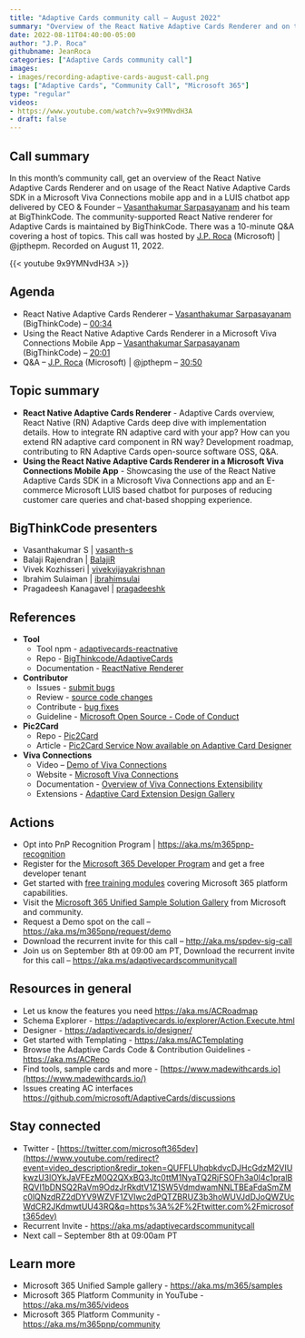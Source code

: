 ```yaml
---
title: "Adaptive Cards community call – August 2022"
summary: "Overview of the React Native Adaptive Cards Renderer and on the usage of the React Native adaptive card SDK in a Microsoft Viva Connections mobile app and in a LUIS chatbot app delivered by the maintainers at BigThinkCode."
date: 2022-08-11T04:40:00-05:00
author: "J.P. Roca"
githubname: JeanRoca
categories: ["Adaptive Cards community call"]
images:
- images/recording-adaptive-cards-august-call.png
tags: ["Adaptive Cards", "Community Call", "Microsoft 365"]
type: "regular"
videos:
- https://www.youtube.com/watch?v=9x9YMNvdH3A
- draft: false
---
```


## Call summary

In this month’s community call, get an overview of the React Native Adaptive Cards Renderer and on usage of the React Native Adaptive Cards SDK in a Microsoft Viva Connections mobile app and in a LUIS chatbot app delivered by CEO & Founder – [Vasanthakumar Sarpasayanam](https://in.linkedin.com/in/vasanthakumar-sarpasayanam) and his team at BigThinkCode. The community-supported React Native renderer for Adaptive Cards is maintained by BigThinkCode. There was a 10-minute Q&A covering a host of topics. This call was hosted by [J.P. Roca](http://twitter.com/jpthepm) (Microsoft) \| @jpthepm. Recorded on August 11, 2022.

{{< youtube 9x9YMNvdH3A >}}

## Agenda

* React Native Adaptive Cards Renderer – [Vasanthakumar Sarpasayanam](https://in.linkedin.com/in/vasanthakumar-sarpasayanam) (BigThinkCode) – [00:34](https://youtu.be/9x9YMNvdH3A?t=34)
* Using the React Native Adaptive Cards Renderer in a Microsoft Viva Connections Mobile App – [Vasanthakumar Sarpasayanam](https://in.linkedin.com/in/vasanthakumar-sarpasayanam) (BigThinkCode) – [20:01](https://youtu.be/9x9YMNvdH3A?t=1201)
* Q&A – [J.P. Roca](http://twitter.com/jpthepm) (Microsoft) \| @jpthepm – [30:50](https://youtu.be/9x9YMNvdH3A?t=1850)

## Topic summary

* **React Native Adaptive Cards Renderer** - Adaptive Cards overview, React Native (RN) Adaptive Cards deep dive with implementation details.  How to integrate RN adaptive card with your app?  How can you extend RN adaptive card component in RN way?  Development roadmap, contributing to RN Adaptive Cards open-source software OSS, Q&A.
* **Using the React Native Adaptive Cards Renderer in a Microsoft Viva Connections Mobile App** -
Showcasing the use of the React Native Adaptive Cards SDK in a Microsoft Viva Connections app and an E-commerce Microsoft LUIS based chatbot for purposes of reducing customer care queries and chat-based shopping experience.

## BigThinkCode presenters

* Vasanthakumar S \| [vasanth-s](https://github.com/vasanth-s)
* Balaji Rajendran \| [BalajiR](https://github.com/BalajiR)
* Vivek Kozhisseri \| [vivekvijayakrishnan](https://github.com/vivekvijayakrishnan)
* Ibrahim Sulaiman \| [ibrahimsulai](https://github.com/ibrahimsulai)
* Pragadeesh Kanagavel \| [pragadeeshk](https://github.com/pragadeeshk)

## References

* **Tool**
    * Tool npm - [adaptivecards-reactnative](https://www.npmjs.com/package/adaptivecards-reactnative)
    * Repo - [BigThinkcode/AdaptiveCards](https://github.com/Bigthinkcode/AdaptiveCards/tree/main)
    * Documentation - [ReactNative Renderer](https://learn.microsoft.com/adaptive-cards/sdk/rendering-cards/react-native/getting-started)
* **Contributor**
    * Issues - [submit bugs](https://github.com/BigThinkcode/AdaptiveCards/issues/)
    * Review - [source code changes](https://github.com/BigThinkcode/AdaptiveCards/pulls)
    * Contribute - [bug fixes](https://github.com/BigThinkcode/AdaptiveCards/blob/main/.github/CONTRIBUTING.md)
    * Guideline - [Microsoft Open Source - Code of Conduct](https://opensource.microsoft.com/codeofconduct/)
* **Pic2Card**
    * Repo - [Pic2Card](https://github.com/BigThinkcode/AdaptiveCards/tree/fork-main/source/pic2card)
    * Article - [Pic2Card Service Now available on Adaptive Card Designer](https://adaptivecards.io/blog/2020/Community-Call-November/)
* **Viva Connections**
    * Video – [Demo of Viva Connections](https://www.microsoft.com/videoplayer/embed/RE4Ukqm?autoplay=true)
    * Website - [Microsoft Viva Connections](https://www.microsoft.com/microsoft-viva/connections)
    * Documentation - [Overview of Viva Connections Extensibility](https://learn.microsoft.com/sharepoint/dev/spfx/viva/overview-viva-connections)
    * Extensions - [Adaptive Card Extension Design Gallery](https://appsource.microsoft.com/product/office/WA200003929)

## Actions

* Opt into PnP Recognition Program \| <https://aka.ms/m365pnp-recognition>
* Register for the [Microsoft 365 Developer Program](https://aka.ms/m365/devprogram) and get a free developer tenant
* Get started with [free training modules](https://aka.ms/m365/dev/learn) covering Microsoft 365 platform capabilities.
* Visit the [Microsoft 365 Unified Sample Solution Gallery](https://adoption.microsoft.com/sample-solution-gallery) from Microsoft and community.
* Request a Demo spot on the call – <https://aka.ms/m365pnp/request/demo>
* Download the recurrent invite for this call – <http://aka.ms/spdev-sig-call>
* Join us on September 8th at 09:00 am PT, Download the recurrent invite for this call – <https://aka.ms/adaptivecardscommunitycall>

## Resources in general

* Let us know the features you need <https://aka.ms/ACRoadmap>
* Schema Explorer - <https://adaptivecards.io/explorer/Action.Execute.html>
* Designer - <https://adaptivecards.io/designer/>
* Get started with Templating - <https://aka.ms/ACTemplating>
* Browse the Adaptive Cards Code & Contribution Guidelines -
    <https://aka.ms/ACRepo>
* Find tools, sample cards and more -
    [https://www.madewithcards.io](https://www.madewithcards.io/)
* Issues creating AC interfaces
    <https://github.com/microsoft/AdaptiveCards/discussions>

## Stay connected

* Twitter -
    [https://twitter.com/microsoft365dev](https://www.youtube.com/redirect?event=video_description&redir_token=QUFFLUhqbkdvcDJHcGdzM2VIUkwzU3lOYkJaVFEzM0Q2QXxBQ3Jtc0ttM1NyaTQ2RjFSOFh3a0l4c1pralBRQVI1bDNSQ2RaVm9OdzJrRkdtV1Z1SW5VdmdwamNNLTBEaFdaSmZMc0lQNzdRZ2dDYV9WZVF1ZVIwc2dPQTZBRUZ3b3hoWUVJdDJoQWZUcWdCR2JKdmwtUU43RQ&q=https%3A%2F%2Ftwitter.com%2Fmicrosoft365dev)​​
* Recurrent Invite - <https://aka.ms/adaptivecardscommunitycall>
* Next call – September 8th at 09:00am PT

## Learn more

* Microsoft 365 Unified Sample gallery - <https://aka.ms/m365/samples>
* Microsoft 365 Platform Community in YouTube - <https://aka.ms/m365/videos>
* Microsoft 365 Platform Community - <https://aka.ms/m365pnp/community>
